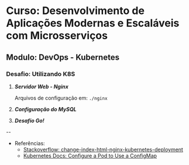 # Curso: Desenvolvimento de Aplicações Modernas e Escaláveis com Microsserviços

## Modulo: DevOps - Kubernetes

### Desafio: Utilizando K8S

1. ***Servidor Web - Nginx***

    Arquivos de configuração em: `./nginx`


2. ***Configuração do MySQL***

3. ***Desafio Go!***


--

- Referências:
  * [Stackoverflow: change-index-html-nginx-kubernetes-deployment](https://stackoverflow.com/questions/49904784/change-index-html-nginx-kubernetes-deployment)
  * [Kubernetes Docs: Configure a Pod to Use a ConfigMap](https://kubernetes.io/docs/tasks/configure-pod-container/configure-pod-configmap/)
